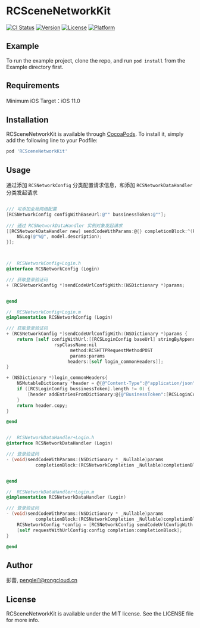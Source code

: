 # RCSceneNetworkKit

[![CI Status](https://img.shields.io/travis/彭蕾/RCSceneNetworkKit.svg?style=flat)](https://travis-ci.org/彭蕾/RCSceneNetworkKit)
[![Version](https://img.shields.io/cocoapods/v/RCSceneNetworkKit.svg?style=flat)](https://cocoapods.org/pods/RCSceneNetworkKit)
[![License](https://img.shields.io/cocoapods/l/RCSceneNetworkKit.svg?style=flat)](https://cocoapods.org/pods/RCSceneNetworkKit)
[![Platform](https://img.shields.io/cocoapods/p/RCSceneNetworkKit.svg?style=flat)](https://cocoapods.org/pods/RCSceneNetworkKit)

## Example

To run the example project, clone the repo, and run `pod install` from the Example directory first.

## Requirements

Minimum iOS Target：iOS 11.0

## Installation

RCSceneNetworkKit is available through [CocoaPods](https://cocoapods.org). To install
it, simply add the following line to your Podfile:

```ruby
pod 'RCSceneNetworkKit'
```

## Usage

通过添加 ```RCSNetworkConfig``` 分类配置请求信息，和添加 ```RCSNetworkDataHandler``` 分类发起请求

```Objective-c

/// 可添加全局网络配置
[RCSNetworkConfig configWithBaseUrl:@"" bussinessToken:@""];
    
/// 通过 RCSNetworkDataHandler 实例对象发起请求
[[RCSNetworkDataHandler new] sendCodeWithParams:@{} completionBlock:^(RCSResponseModel * _Nonnull model) {
    NSLog(@"%@", model.description);
}];



//  RCSNetworkConfig+Login.h
@interface RCSNetworkConfig (Login)

/// 获取登录验证码
+ (RCSNetworkConfig *)sendCodeUrlConfigWith:(NSDictionary *)params;


@end

//  RCSNetworkConfig+Login.m
@implementation RCSNetworkConfig (Login)

/// 获取登录验证码
+ (RCSNetworkConfig *)sendCodeUrlConfigWith:(NSDictionary *)params {
    return [self configWithUrl:[[RCSLoginConfig baseUrl] stringByAppendingPathComponent:@"user/sendCode"]
                  rspClassName:nil
                        method:RCSHTTPRequestMethodPOST
                        params:params
                       headers:[self login_commonHeaders]];
}

+ (NSDictionary *)login_commonHeaders{
    NSMutableDictionary *header = @{@"Content-Type":@"application/json"}.mutableCopy;
    if ([RCSLoginConfig bussinessToken].length != 0) {
        [header addEntriesFromDictionary:@{@"BusinessToken":[RCSLoginConfig bussinessToken]}];
    }
    return header.copy;
}

@end


//  RCSNetworkDataHandler+Login.h
@interface RCSNetworkDataHandler (Login)

/// 登录验证码
- (void)sendCodeWithParams:(NSDictionary * _Nullable)params
           completionBlock:(RCSNetworkCompletion _Nullable)completionBlock;


@end

//  RCSNetworkDataHandler+Login.m
@implementation RCSNetworkDataHandler (Login)

/// 登录验证码
- (void)sendCodeWithParams:(NSDictionary * _Nullable)params
           completionBlock:(RCSNetworkCompletion _Nullable)completionBlock {
    RCSNetworkConfig *config = [RCSNetworkConfig sendCodeUrlConfigWith:params];
    [self requestWithUrlConfig:config completion:completionBlock];
}

@end

```

## Author

彭蕾, penglei1@rongcloud.cn

## License

RCSceneNetworkKit is available under the MIT license. See the LICENSE file for more info.

